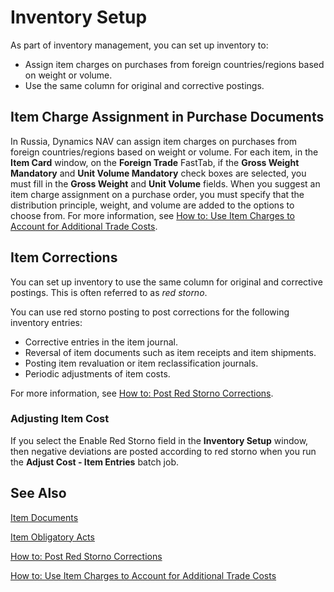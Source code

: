 # Inventory Setup

As part of inventory management, you can set up inventory to: 

- Assign item charges on purchases from foreign countries/regions based on weight or volume.
- Use the same column for original and corrective postings.

 

## Item Charge Assignment in Purchase Documents 

In Russia, Dynamics NAV can assign item charges on purchases from foreign countries/regions based on weight or volume. For each item, in the **Item Card** window, on the **Foreign Trade** FastTab, if the **Gross Weight Mandatory** and **Unit Volume Mandatory** check boxes are selected, you must fill in the **Gross Weight** and **Unit Volume** fields. When you suggest an item charge assignment on a purchase order, you must specify that the distribution principle, weight, and volume are added to the options to choose from. For more information, see [How to: Use Item Charges to Account for Additional Trade Costs](../../payables-how-assign-item-charges).

 

## Item Corrections 

You can set up inventory to use the same column for original and corrective postings. This is often referred to as *red storno*.

You can use red storno posting to post corrections for the following inventory entries:

- Corrective entries in the item journal.
- Reversal of item documents such as item receipts and item shipments.
- Posting item revaluation or item reclassification journals.
- Periodic adjustments of item costs.

 

For more information, see [How to: Post Red Storno Corrections](How-to-Post-Red-Storno-Corrections.md).

 

### Adjusting Item Cost

If you select the Enable Red Storno field in the **Inventory Setup** window, then negative deviations are posted according to red storno when you run the **Adjust Cost - Item Entries** batch job.

 

## See Also 

[Item Documents](Item-Documents.md)

[Item Obligatory Acts](Item-Obligatory-Acts.md)

[How to: Post Red Storno Corrections](How-to-Post-Red-Storno-Corrections.md)

[How to: Use Item Charges to Account for Additional Trade Costs](../../payables-how-assign-item-charges)

